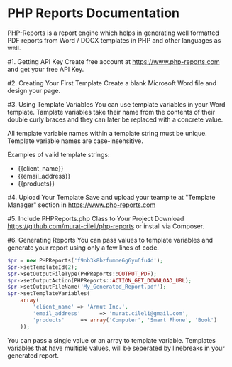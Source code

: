 # PHP Reports Documentation
PHP-Reports is a report engine which helps in generating well formatted PDF reports from Word / DOCX templates in PHP and other languages as well.

#1. Getting API Key
Create free account at https://www.php-reports.com and get your free API Key.

#2. Creating Your First Template
Create a blank Microsoft Word file and design your page.

#3. Using Template Variables
You can use template variables in your Word template. Tamplate variables take their name from the contents of their double curly braces and they can later be replaced with a concrete value.

All template variable names within a template string must be unique. Template variable names are case-insensitive.

Examples of valid template strings:

* {{client_name}}
* {{email_address}}
* {{products}}

#4. Upload Your Template
Save and upload your teamplte at "Template Manager" section in https://www.php-reports.com

#5. Include PHPReports.php Class to Your Project
Download https://github.com/murat-cileli/php-reports or install via Composer.

#6. Generating Reports
You can pass values to template variables and generate your report using only a few lines of code.

```php
$pr = new PHPReports('f9nb3k8bzfumne6g6yu6fu4d');
$pr->setTemplateId(2);
$pr->setOutputFileType(PHPReports::OUTPUT_PDF);
$pr->setOutputAction(PHPReports::ACTION_GET_DOWNLOAD_URL);
$pr->setOutputFileName('My_Generated_Report.pdf');
$pr->setTemplateVariables(
    array(
        'client_name' => 'Armut Inc.',
        'email_address'      => 'murat.cileli@gmail.com',
        'products'     => array('Computer', 'Smart Phone', 'Book')
    ));
```

You can pass a single value or an array to template variable. Templates variables that have multiple values, will be seperated by linebreaks in your generated report.
